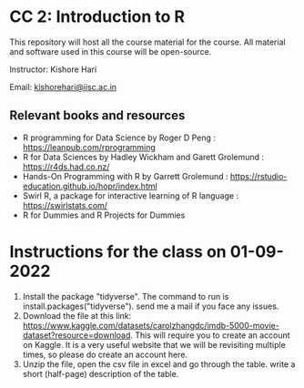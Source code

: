 # CC 2: Introduction to R

This repository will host all the course material for the course. All material and software used in this course will be open-source. 

Instructor: Kishore Hari

Email: kishorehari@iisc.ac.in

## Relevant books and resources

- R programming for Data Science by Roger D Peng : https://leanpub.com/rprogramming
- R for Data Sciences by Hadley Wickham and Garett Grolemund : https://r4ds.had.co.nz/
- Hands-On Programming with R by Garrett Grolemund : https://rstudio-education.github.io/hopr/index.html
- Swirl R, a package for interactive learning of R language : https://swirlstats.com/
- R for Dummies and R Projects for Dummies 

# Instructions for the class on 01-09-2022

1. Install the package "tidyverse". The command to run is install.packages("tidyverse"). send me a mail if you face any issues.
2. Download the file at this link: <https://www.kaggle.com/datasets/carolzhangdc/imdb-5000-movie-dataset?resource=download>. This will require you to create an account on Kaggle. It is a very useful website that we will be revisiting multiple times, so please do create an account here. 
3. Unzip the file, open the csv file in excel and go through the table. write a short (half-page) description of the table. 


